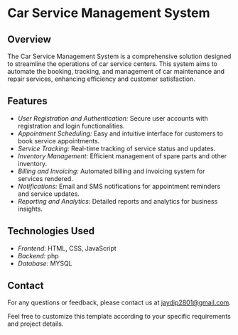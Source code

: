 # Car Service Management System

## Overview

The Car Service Management System is a comprehensive solution designed to streamline the operations of car service centers. This system aims to automate the booking, tracking, and management of car maintenance and repair services, enhancing efficiency and customer satisfaction.

## Features

- *User Registration and Authentication:* Secure user accounts with registration and login functionalities.
- *Appointment Scheduling:* Easy and intuitive interface for customers to book service appointments.
- *Service Tracking:* Real-time tracking of service status and updates.
- *Inventory Management:* Efficient management of spare parts and other inventory.
- *Billing and Invoicing:* Automated billing and invoicing system for services rendered.
- *Notifications:* Email and SMS notifications for appointment reminders and service updates.
- *Reporting and Analytics:* Detailed reports and analytics for business insights.

## Technologies Used

- *Frontend:* HTML, CSS, JavaScript
- *Backend:* php
- *Database:* MYSQL


## Contact

For any questions or feedback, please contact us at jaydip2801@gmail.com.

Feel free to customize this template according to your specific requirements and project details.
